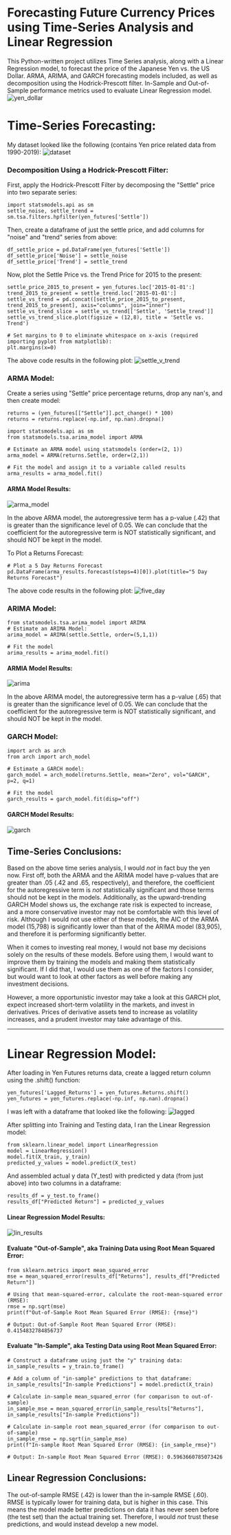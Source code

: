 # Forecasting Future Currency Prices using Time-Series Analysis and Linear Regression

This Python-written project utilizes Time Series analysis, along with a Linear Regression model, to forecast the price of the Japanese Yen vs. the US Dollar.  ARMA, ARIMA, and GARCH forecasting models included, as well as decomposition using the Hodrick-Prescott filter.  In-Sample and Out-of-Sample performance metrics used to evaluate Linear Regression model.
![yen_dollar](https://www.nasdaq.com/sites/acquia.prod/files/styles/720x400/public/2020-03-10T091108Z_1_DV1_RTRLXPP_2_LYNXPACKAGER.JPG?itok=CeKUF1u7.png)

# Time-Series Forecasting:
My dataset looked like the following (contains Yen price related data from 1990-2019):
![dataset](/Screenshots/dataset.png?raw=true)

### Decomposition Using a Hodrick-Prescott Filter:
First, apply the Hodrick-Prescott Filter by decomposing the "Settle" price into two separate series:
    
    import statsmodels.api as sm
    settle_noise, settle_trend = sm.tsa.filters.hpfilter(yen_futures['Settle'])

Then, create a dataframe of just the settle price, and add columns for "noise" and "trend" series from above:

    df_settle_price = pd.DataFrame(yen_futures['Settle'])
    df_settle_price['Noise'] = settle_noise
    df_settle_price['Trend'] = settle_trend

Now, plot the Settle Price vs. the Trend Price for 2015 to the present:

    settle_price_2015_to_present = yen_futures.loc['2015-01-01':]
    trend_2015_to_present = settle_trend.loc['2015-01-01':]
    settle_vs_trend = pd.concat([settle_price_2015_to_present, trend_2015_to_present], axis="columns", join="inner")
    settle_vs_trend_slice = settle_vs_trend[['Settle', 'Settle_trend']]
    settle_vs_trend_slice.plot(figsize = (12,8), title = 'Settle vs. Trend')

    # Set margins to 0 to eliminate whitespace on x-axis (required importing pyplot from matplotlib):
    plt.margins(x=0)

The above code results in the following plot:
![settle_v_trend](/Screenshots/settle_v_trend.png?raw=true)

### ARMA Model:
Create a series using "Settle" price percentage returns, drop any nan's, and then create model:

    returns = (yen_futures[["Settle"]].pct_change() * 100)
    returns = returns.replace(-np.inf, np.nan).dropna()

    import statsmodels.api as sm
    from statsmodels.tsa.arima_model import ARMA

    # Estimate an ARMA model using statsmodels (order=(2, 1))
    arma_model = ARMA(returns.Settle, order=(2,1))

    # Fit the model and assign it to a variable called results
    arma_results = arma_model.fit()

#### ARMA Model Results:
![arma_model](/Screenshots/arma_model.png?raw=true)

In the above ARMA model, the autoregressive term has a p-value (.42) that is greater than the significance level of 0.05. We can conclude that the coefficient for the autoregressive term is NOT statistically significant, and should NOT be kept in the model.

To Plot a Returns Forecast:

    # Plot a 5 Day Returns Forecast
    pd.DataFrame(arma_results.forecast(steps=4)[0]).plot(title="5 Day Returns Forecast")

The above code results in the following plot:
![five_day](/Screenshots/five_day.png?raw=true)

### ARIMA Model:

    from statsmodels.tsa.arima_model import ARIMA
    # Estimate an ARIMA Model:
    arima_model = ARIMA(settle.Settle, order=(5,1,1))

    # Fit the model
    arima_results = arima_model.fit()

#### ARMIA Model Results:
![arima](/Screenshots/arima.png?raw=true)

In the above ARIMA model, the autoregressive term has a p-value (.65) that is greater than the significance level of 0.05. We can conclude that the coefficient for the autoregressive term is NOT statistically significant, and should NOT be kept in the model.

### GARCH Model:

    import arch as arch
    from arch import arch_model
    
    # Estimate a GARCH model:
    garch_model = arch_model(returns.Settle, mean="Zero", vol="GARCH", p=2, q=1)

    # Fit the model
    garch_results = garch_model.fit(disp="off")

#### GARCH Model Results:
![garch](/Screenshots/garch.png?raw=true)

## Time-Series Conclusions:
Based on the above time series analysis, I would *not* in fact buy the yen now.  First off, both the ARMA and the ARIMA model have p-values that are greater than .05 (.42 and .65, respectively), and therefore, the coefficient for the autoregressive term is *not* statistically significant and those terms should not be kept in the models.  Additionally, as the upward-trending GARCH Model shows us, the exchange rate risk is expected to increase, and a more conservative investor may not be comfortable with this level of risk.  Although I would not use either of these models, the AIC of the ARMA model (15,798) is significantly lower than that of the ARIMA model (83,905), and therefore it is performing significantly better.

When it comes to investing real money, I would not base my decisions solely on the results of these models.  Before using them, I would want to improve them by training the models and making them statistically significant.   If I did that, I would use them as one of the factors I consider, but would want to look at other factors as well before making any investment decisions.

However, a more opportunistic investor may take a look at this GARCH plot, expect increased short-term volatility in the markets, and invest in derivatives.  Prices of derivative assets tend to increase as volatility increases, and a prudent investor may take advantage of this.

---

# Linear Regression Model:
After loading in Yen Futures returns data, create a lagged return column using the .shift() function:

    yen_futures['Lagged_Returns'] = yen_futures.Returns.shift()
    yen_futures = yen_futures.replace(-np.inf, np.nan).dropna()

I was left with a dataframe that looked like the following:
![lagged](/Screenshots/lagged.png?raw=true)

After splitting into Training and Testing data, I ran the Linear Regression model:

    from sklearn.linear_model import LinearRegression
    model = LinearRegression()
    model.fit(X_train, y_train)
    predicted_y_values = model.predict(X_test)
    
And assembled actual y data (Y_test) with predicted y data (from just above) into two columns in a dataframe:

    results_df = y_test.to_frame()
    results_df["Predicted Return"] = predicted_y_values
    
#### Linear Regression Model Results:
![lin_results](/Screenshots/lin_results.png?raw=true)

#### Evaluate "Out-of-Sample", aka Training Data using Root Mean Squared Error:

    from sklearn.metrics import mean_squared_error
    mse = mean_squared_error(results_df["Returns"], results_df["Predicted Return"])

    # Using that mean-squared-error, calculate the root-mean-squared error (RMSE):
    rmse = np.sqrt(mse)
    print(f"Out-of-Sample Root Mean Squared Error (RMSE): {rmse}")
    
    # Output: Out-of-Sample Root Mean Squared Error (RMSE): 0.4154832784856737
    
#### Evaluate "In-Sample", aka Testing Data using Root Mean Squared Error:

    # Construct a dataframe using just the "y" training data:
    in_sample_results = y_train.to_frame()

    # Add a column of "in-sample" predictions to that dataframe:  
    in_sample_results["In-sample Predictions"] = model.predict(X_train)

    # Calculate in-sample mean_squared_error (for comparison to out-of-sample)
    in_sample_mse = mean_squared_error(in_sample_results["Returns"], in_sample_results["In-sample Predictions"])

    # Calculate in-sample root mean_squared_error (for comparison to out-of-sample)
    in_sample_rmse = np.sqrt(in_sample_mse)
    print(f"In-sample Root Mean Squared Error (RMSE): {in_sample_rmse}")
    
    # Output: In-sample Root Mean Squared Error (RMSE): 0.5963660785073426
    
## Linear Regression Conclusions:    
The out-of-sample RMSE (.42) is lower than the in-sample RMSE (.60). RMSE is typically lower for training data, but is higher in this case. This means the model made better predictions on data it has never seen before (the test set) than the actual training set.  Therefore, I would *not* trust these predictions, and would instead develop a new model.